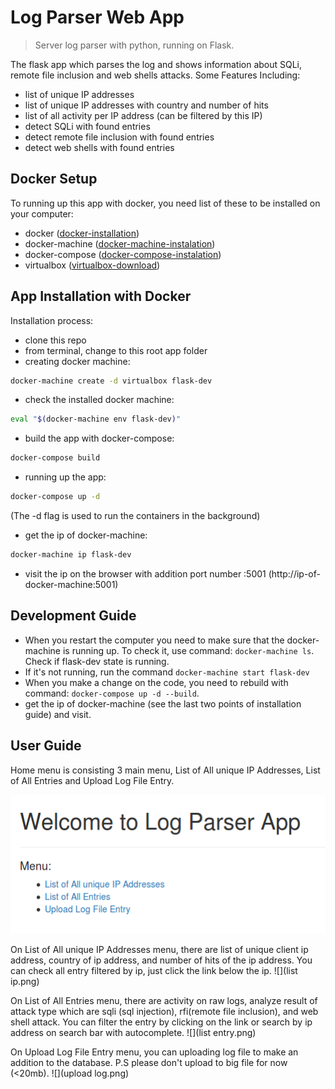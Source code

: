 # Log Parser Web App
> Server log parser with python, running on Flask.

The flask app which parses the log and shows information about SQLi, 
remote file inclusion and web shells attacks.
Some Features Including:
- list of unique IP addresses
- list of unique IP addresses with country and number of hits
- list of all activity per IP address (can be filtered by this IP)
- detect SQLi with found entries
- detect remote file inclusion with found entries
- detect web shells with found entries

## Docker Setup

To running up this app with docker, you need list of these to be installed
on your computer:
- docker ([docker-installation])
- docker-machine ([docker-machine-instalation])
- docker-compose ([docker-compose-instalation])
- virtualbox ([virtualbox-download])


## App Installation with Docker
Installation process:
- clone this repo
- from terminal, change to this root app folder
- creating docker machine: 
```sh
docker-machine create -d virtualbox flask-dev
```
- check the installed docker machine:
```sh
eval "$(docker-machine env flask-dev)"
```
- build the app with docker-compose:
```sh
docker-compose build
```
- running up the app:
```sh
docker-compose up -d
```
(The -d flag is used to run the containers in the background)
- get the ip of docker-machine:
```sh
docker-machine ip flask-dev
```
- visit the ip on the browser with addition port number :5001 (http://ip-of-docker-machine:5001)

## Development Guide
- When you restart the computer you need to make sure that the docker-machine is running up.
To check it, use command: `docker-machine ls`. Check if flask-dev state is running.
- If it's not running, run the command `docker-machine start flask-dev`
- When you make a change on the code, you need to rebuild with command: 
`docker-compose up -d --build`.
- get the ip of docker-machine (see the last two points of installation guide) and visit.

## User Guide

Home menu is consisting 3 main menu, List of All unique IP Addresses, List of All Entries and 
Upload Log File Entry.

![](home.png)

On List of All unique IP Addresses menu, there are list of unique client ip address, country of ip address, and
number of hits of the ip address. You can check all entry filtered by ip, just click the link below
the ip.
![](list ip.png)

On List of All Entries menu, there are activity on raw logs, analyze result of attack type which are 
sqli (sql injection), rfi(remote file inclusion), and web shell attack. You can filter the entry by
clicking on the link or search by ip address on search bar with autocomplete.
![](list entry.png)

On Upload Log File Entry menu, you can uploading log file to make an addition to the database.
P.S please don't upload to big file for now (<20mb).
![](upload log.png)

[docker-installation]: https://docs.docker.com/engine/installation/
[docker-machine-instalation]: https://docs.docker.com/machine/install-machine/
[docker-compose-instalation]: https://docs.docker.com/compose/install/
[virtualbox-download]: https://www.virtualbox.org/wiki/Downloads